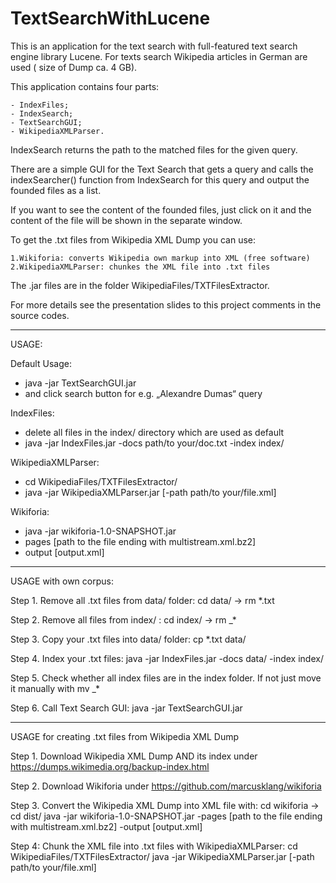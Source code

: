 # TextSearchWithLucene

This is an application for the text search with full-featured text search engine library Lucene.
For texts search Wikipedia articles in German are used ( size of Dump ca. 4 GB).

This application contains four parts: 

    - IndexFiles;
    - IndexSearch;
    - TextSearchGUI;
    - WikipediaXMLParser.

IndexSearch returns the path to the matched files for the given query.

There are a simple GUI for the Text Search that gets a query and calls the indexSearcher() function from IndexSearch for this query and output the founded files as a list.  

If you want to see the content of the founded files, just click on it and the content of the file will be shown in the separate window.

To get the .txt files from Wikipedia XML Dump you can use:

    1.Wikiforia: converts Wikipedia own markup into XML (free software)
    2.WikipediaXMLParser: chunkes the XML file into .txt files
The .jar files are in the folder WikipediaFiles/TXTFilesExtractor.

For more details see the presentation slides to this project comments in the source codes.


---

USAGE:

Default Usage: 

- java -jar TextSearchGUI.jar
- and click search button for e.g. „Alexandre Dumas“ query

IndexFiles:

- delete all files in the index/ directory which are used as default
- java -jar IndexFiles.jar -docs path/to your/doc.txt -index index/

WikipediaXMLParser:

- cd WikipediaFiles/TXTFilesExtractor/
- java -jar WikipediaXMLParser.jar [-path path/to your/file.xml]

Wikiforia:

- java -jar wikiforia-1.0-SNAPSHOT.jar 
- pages [path to the file ending with multistream.xml.bz2] 
- output [output.xml]


---

USAGE with own corpus:

Step 1. Remove all .txt files from data/ folder: cd data/ -> rm *.txt

Step 2. Remove all files from index/ : cd index/ -> rm _*

Step 3. Copy your .txt files into data/ folder: cp *.txt data/

Step 4. Index your .txt files: java -jar IndexFiles.jar -docs data/ -index index/

Step 5. Check whether all index files are in the index folder. If not just move it manually  with mv _*

Step 6. Call Text Search GUI: java -jar TextSearchGUI.jar



---

USAGE for creating .txt files from Wikipedia XML Dump

Step 1. Download Wikipedia XML Dump AND its index under https://dumps.wikimedia.org/backup-index.html

Step 2. Download Wikiforia under https://github.com/marcusklang/wikiforia

Step 3. Convert the Wikipedia XML Dump into XML file with:
cd wikiforia -> cd dist/
java -jar wikiforia-1.0-SNAPSHOT.jar 
-pages [path to the file ending with multistream.xml.bz2] 
-output [output.xml]

Step 4: Chunk the XML file into .txt files with WikipediaXMLParser:
cd WikipediaFiles/TXTFilesExtractor/
java -jar WikipediaXMLParser.jar [-path path/to your/file.xml]







